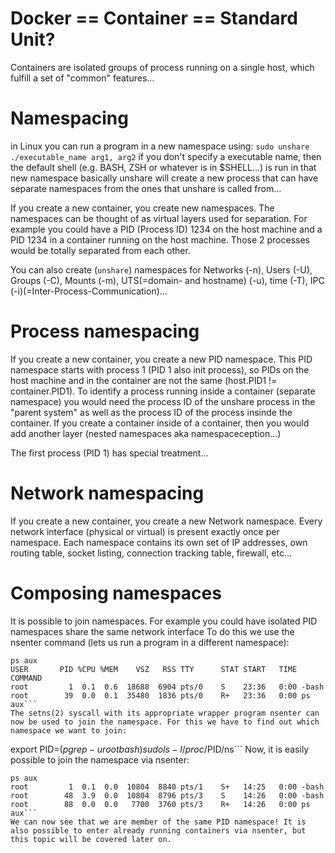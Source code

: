 # Docker == Container == Standard Unit?

Containers are isolated groups of process running on a single host, which fulfill a set of "common" features...

# Namespacing

in Linux you can run a program in a new namespace using:
```sudo unshare ./executable_name arg1, arg2```
if you don't specify a executable name, then the default shell (e.g. BASH, ZSH or whatever is in $SHELL...) is run in that new namespace
basically unshare will create a new process that can have separate namespaces from the ones that unshare is called from...

If you create a new container, you create new namespaces. The namespaces can be thought of as virtual layers used for separation. For example you could have a PID (Process ID) 1234 on the host machine and a PID 1234 in a container running on the host machine. Those 2 processes would be totally separated from each other.

You can also create (```unshare```) namespaces for Networks (-n), Users (-U), Groups (-C), Mounts (-m), UTS(=domain- and hostname) (-u), time (-T), IPC (-i)(=Inter-Process-Communication)...

# Process namespacing

If you create a new container, you create a new PID namespace. This PID namespace starts with process 1 (PID 1 also init process), so PIDs on the host machine and in the container are not the same (host.PID1 != container.PID1). To identify a process running inside a container (separate namespace) you would need the process ID of the unshare process in the "parent system" as well as the process ID of the process insinde the container.
If you create a container inside of a container, then you would add another layer (nested namespaces aka namespaceception...)

The first process (PID 1) has special treatment...

# Network namespacing

If you create a new container, you create a new Network namespace. Every network interface (physical or virtual) is present exactly once per namespace. Each namespace contains its own set of IP addresses, own routing table, socket listing, connection tracking table, firewall, etc...

# Composing namespaces

It is possible to join namespaces. For example you could have isolated PID namespaces share the same network interface
To do this we use the nsenter command (lets us run a program in a different namespace):

```sudo unshare -fp --mount-proc
ps aux
USER       PID %CPU %MEM    VSZ   RSS TTY      STAT START   TIME COMMAND
root         1  0.1  0.6  18688  6904 pts/0    S    23:36   0:00 -bash
root        39  0.0  0.1  35480  1836 pts/0    R+   23:36   0:00 ps aux```
The setns(2) syscall with its appropriate wrapper program nsenter can now be used to join the namespace. For this we have to find out which namespace we want to join:

```
export PID=$(pgrep -u root bash)
sudo ls -l /proc/$PID/ns```
Now, it is easily possible to join the namespace via nsenter:

```sudo nsenter --pid=/proc/$PID/ns/pid unshare --mount-proc
ps aux
root         1  0.1  0.0  10804  8840 pts/1    S+   14:25   0:00 -bash
root        48  3.9  0.0  10804  8796 pts/3    S    14:26   0:00 -bash
root        88  0.0  0.0   7700  3760 pts/3    R+   14:26   0:00 ps aux```
We can now see that we are member of the same PID namespace! It is also possible to enter already running containers via nsenter, but this topic will be covered later on.
